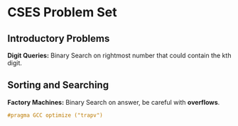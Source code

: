 # CSES Problem Set

## Introductory Problems

__Digit Queries:__ Binary Search on rightmost number that could contain the kth digit.

## Sorting and Searching

__Factory Machines:__ Binary Search on answer, be careful with **overflows**.

```C++
#pragma GCC optimize ("trapv")
```
